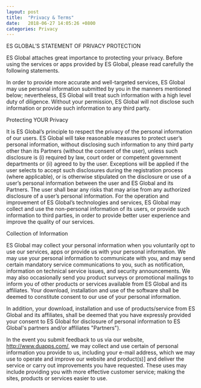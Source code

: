 ```yaml
---
layout: post
title:  "Privacy & Terms"
date:   2018-06-27 14:05:26 +0800
categories: Privacy
---
```

ES GLOBAL’S STATEMENT OF PRIVACY PROTECTION

ES Global attaches great importance to protecting your privacy. Before using the services or apps provided by ES Global, please read carefully the following statements.

In order to provide more accurate and well-targeted services, ES Global may use personal information submitted by you in the manners mentioned below; nevertheless, ES Global will treat such information with a high level duty of diligence. Without your permission, ES Global will not disclose such information or provide such information to any third party.

 

Protecting YOUR Privacy

It is ES Global’s principle to respect the privacy of the personal information of our users. ES Global will take reasonable measures to protect user’s personal information, without disclosing such information to any third party other than its Partners (without the consent of the user), unless such disclosure is (i) required by law, court order or competent government departments or (ii) agreed to by the user. Exceptions will be applied if the user selects to accept such disclosures during the registration process (where applicable), or is otherwise stipulated on the disclosure or use of a user’s personal information between the user and ES Global and its Partners. The user shall bear any risks that may arise from any authorized disclosure of a user’s personal information. For the operation and improvement of ES Global’s technologies and services, ES Global may collect and use the non-personal information of its users, or provide such information to third parties, in order to provide better user experience and improve the quality of our services.

 

Collection of Information

ES Global may collect your personal information when you voluntarily opt to use our services, apps or provide us with your personal information. We may use your personal information to communicate with you, and may send certain mandatory service communications to you, such as notification, information on technical service issues, and security announcements. We may also occasionally send you product surveys or promotional mailings to inform you of other products or services available from ES Global and its affiliates. Your download, installation and use of the software shall be deemed to constitute consent to our use of your personal information.

In addition, your download, installation and use of products/service from ES Global and its affiliates, shall be deemed that you have expressly provided your consent to ES Global for disclosure of personal information to ES Global's partners and/or affiliates "Partners").

In the event you submit feedback to us via our website, http://www.duapps.com/, we may collect and use certain of personal information you provide to us, including your e-mail address, which we may use to operate and improve our website and product(s)] and deliver the service or carry out improvements you have requested. These uses may include providing you with more effective customer service; making the sites, products or services easier to use.
